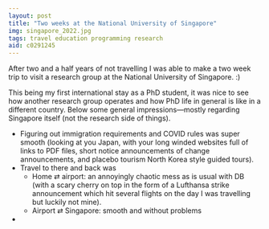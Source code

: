 ```yaml
---
layout: post
title: "Two weeks at the National University of Singapore"
img: singapore_2022.jpg
tags: travel education programming research
aid: c0291245
---
```


After two and a half years of not travelling I was able to make a two week trip to visit a research group at the National University of Singapore. :)

This being my first international stay as a PhD student, it was nice to see how another research group operates and how PhD life in general is like in a different country. Below some general impressions—mostly regarding Singapore itself (not the research side of things).

* Figuring out immigration requirements and COVID rules was super smooth (looking at you Japan, with your long winded websites full of links to PDF files, short notice announcements of change announcements, and placebo tourism North Korea style guided tours).
* Travel to there and back was
    * Home ⇄ airport: an annoyingly chaotic mess as is usual with DB (with a scary cherry on top in the form of a Lufthansa strike announcement which hit several flights on the day I was travelling but luckily not mine).
    * Airport ⇄ Singapore: smooth and without problems
* 
